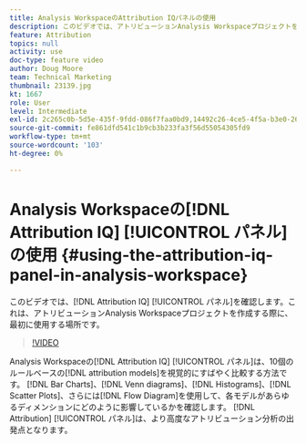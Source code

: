 ```yaml
---
title: Analysis WorkspaceのAttribution IQパネルの使用
description: このビデオでは、アトリビューションAnalysis Workspaceプロジェクトを構築する際に、最初に役立つAttribution IQパネルを確認できます。
feature: Attribution
topics: null
activity: use
doc-type: feature video
author: Doug Moore
team: Technical Marketing
thumbnail: 23139.jpg
kt: 1667
role: User
level: Intermediate
exl-id: 2c265c0b-5d5e-435f-9fdd-086f7faa0bd9,14492c26-4ce5-4f5a-b3e0-2605f59cfca9,14492c26-4ce5-4f5a-b3e0-2605f59cfca9,2c265c0b-5d5e-435f-9fdd-086f7faa0bd9
source-git-commit: fe861dfd541c1b9cb3b233fa3f56d55054305fd9
workflow-type: tm+mt
source-wordcount: '103'
ht-degree: 0%

---
```


# Analysis Workspaceの[!DNL Attribution IQ] [!UICONTROL パネル]の使用 {#using-the-attribution-iq-panel-in-analysis-workspace}

このビデオでは、[!DNL Attribution IQ] [!UICONTROL パネル]を確認します。これは、アトリビューションAnalysis Workspaceプロジェクトを作成する際に、最初に使用する場所です。

>[!VIDEO](https://video.tv.adobe.com/v/23139/?quality=12)

Analysis Workspaceの[!DNL Attribution IQ] [!UICONTROL パネル]は、10個のルールベースの[!DNL attribution models]を視覚的にすばやく比較する方法です。 [!DNL Bar Charts]、[!DNL Venn diagrams]、[!DNL Histograms]、[!DNL Scatter Plots]、さらには[!DNL Flow Diagram]を使用して、各モデルがあらゆるディメンションにどのように影響しているかを確認します。 [!DNL Attribution] [!UICONTROL パネル]は、より高度なアトリビューション分析の出発点となります。
